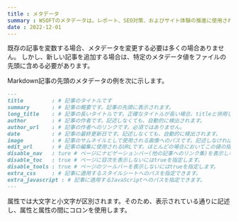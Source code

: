 ```yaml
---
title : メタデータ
summary : WSOFTのメタデータは。レポート、SEO対策、およびサイト体験の推進に使用されます。この記事では。WSOFTDocsの記事にメタデータを指定する方法について示します。
date : 2022-12-01
---
```


既存の記事を変数する場合、メタデータを変更する必要は多くの場合ありません。
しかし、新しい記事を追加する場合は、特定のメタデータ値をファイルの先頭に含める必要があります。

Markdown記事の先頭のメタデータの例を次に示します。

```md title="Markdown"
---
title         : # 記事のタイトルです
summary       : # 記事の概要です。記事の先頭に表示されます。
long_title    : # 記事の長いタイトルです。正確なタイトルが長い場合、titleと併用してください。
author        : # 記事の作者です。記述しなくても、自動的に検出されます。
author_url    : # 記事の作者へのリンクです。必須ではありません。
date          : # 記事の最終更新日です。記述しなくても、自動的に検出されます。
image         : # 記事のサムネイルとして使用される画像へのパスです。記述しなければWSOFTDocsのものが使用されます。
edit_url      : # 記事の編集に使用されるURLです。ほとんどの場合においてこの値の指定は不要です。
disable_nav   : ture # ページにナビゲーションバー(他の記事へのリンク集)を表示しないにはtrueを指定します。
disable_toc   : true # ページに目次を表示しないにはtrueを指定します。
disable_tools : true # ページのツールバーを表示しないにはtrueを指定します。
extra_css     : # 記事に適用するスタイルシートへのパスを指定できます。
extra_javascript : # 記事に適用するJavaScriptへのパスを指定できます。
---
```

属性では大文字と小文字が区別されます。そのため、表示されている通りに記述し、属性と属性の間にコロンを使用します。
